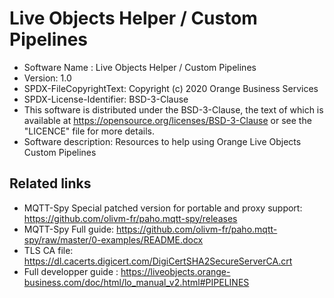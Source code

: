 # Live Objects Helper / Custom Pipelines

- Software Name : Live Objects Helper / Custom Pipelines
- Version: 1.0
- SPDX-FileCopyrightText: Copyright (c) 2020 Orange Business Services
- SPDX-License-Identifier: BSD-3-Clause
- This software is distributed under the BSD-3-Clause,
the text of which is available at https://opensource.org/licenses/BSD-3-Clause
or see the "LICENCE" file for more details.
- Software description: Resources to help using Orange Live Objects Custom Pipelines

## Related links
- MQTT-Spy Special patched version for portable and proxy support: https://github.com/olivm-fr/paho.mqtt-spy/releases
- MQTT-Spy Full guide: https://github.com/olivm-fr/paho.mqtt-spy/raw/master/0-examples/README.docx
- TLS CA file: https://dl.cacerts.digicert.com/DigiCertSHA2SecureServerCA.crt
- Full developper guide : https://liveobjects.orange-business.com/doc/html/lo_manual_v2.html#PIPELINES
